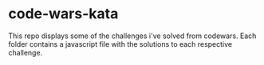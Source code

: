 # code-wars-kata
This repo displays some of the challenges i've solved from codewars. Each folder contains a javascript file with the solutions to each respective challenge.
